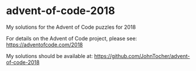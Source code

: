 # advent-of-code-2018
My solutions for the Advent of Code puzzles for 2018

For details on the Advent of Code project, please see:
https://adventofcode.com/2018

My solutions should be available at:
https://github.com/JohnTocher/advent-of-code-2018
